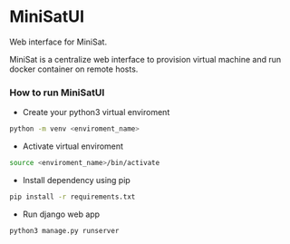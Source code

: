 # MiniSatUI
Web interface for MiniSat.

MiniSat is a centralize web interface to provision virtual machine and run docker container on remote hosts.

### How to run MiniSatUI
- Create your python3 virtual enviroment
```sh
python -m venv <enviroment_name>
```
- Activate virtual enviroment
```sh
source <enviroment_name>/bin/activate
```
- Install dependency using pip
```sh
pip install -r requirements.txt
```
- Run django web app
```sh
python3 manage.py runserver 
```

